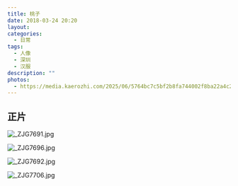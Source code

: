```yaml
---
title: 桃子
date: 2018-03-24 20:20
layout: 
categories:
  - 日常
tags:
  - 人像
  - 深圳
  - 汉服
description: ""
photos:
  - https://media.kaerozhi.com/2025/06/5764bc7c5bf2b8fa744002f8ba22a4c2.jpg
---
```


## 正片

![_ZJG7691.jpg](https://media.kaerozhi.com/2025/06/8a4571d0060ad520eb30c9e7f9d7fe44.jpg)

![_ZJG7696.jpg](https://media.kaerozhi.com/2025/06/5764bc7c5bf2b8fa744002f8ba22a4c2.jpg)

![_ZJG7692.jpg](https://media.kaerozhi.com/2025/06/3a1c4827f942b2c614ad83c1d69ee40d.jpg)

![_ZJG7706.jpg](https://media.kaerozhi.com/2025/06/30b463b9536ccafbc9585ca1338dfdd7.jpg)
